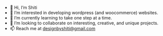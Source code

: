- 👋 Hi, I’m Shiti
- 👀 I’m interested in developing wordpress (and woocommerce) websites.
- 🌱 I’m currently learning to take one step at a time.
- 💞️ I’m looking to collaborate on interesting, creative, and unique projects.
- 📫 Reach me at designbyshiti@gmail.com

<!---
designbyshiti/designbyshiti is a ✨ special ✨ repository because its `README.md` (this file) appears on your GitHub profile.
You can click the Preview link to take a look at your changes.
--->
